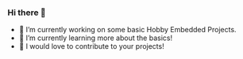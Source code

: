 ### Hi there 👋

 - 🔭 I’m currently working on some basic Hobby Embedded Projects.
 - 🌱 I’m currently learning more about the basics!
 - 🤝 I would love to contribute to your projects!
